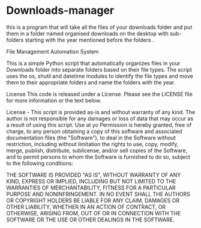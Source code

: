 # Downloads-manager
this is a program that will take all the files of your downloads folder and put them in a folder named organised downloads on the desktop with sub-folders starting with the year mentioned before the folders .

File Management Automation System

This is a simple Python script that automatically organizes files in your Downloads folder into separate folders based on their file types. The script uses the os, shutil and datetime modules to identify the file types and move them to their appropriate folders and name the folders with the year.

License
This code is released under a License. Please see the LICENSE file for more information or the text below.

License -
This script is provided as-is and without warranty of any kind. The author is not responsible for any damages or loss of data that may occur as a result of using this script. Use at yo
Permission is hereby granted, free of charge, to any person obtaining a copy of this software and associated documentation files (the "Software"), to deal in the Software without restriction, including without limitation the rights to use, copy, modify, merge, publish, distribute, sublicense, and/or sell copies of the Software, and to permit persons to whom the Software is furnished to do so, subject to the following conditions:

THE SOFTWARE IS PROVIDED "AS IS", WITHOUT WARRANTY OF ANY KIND, EXPRESS OR IMPLIED, INCLUDING BUT NOT LIMITED TO THE WARRANTIES OF MERCHANTABILITY, FITNESS FOR A PARTICULAR PURPOSE AND NONINFRINGEMENT. IN NO EVENT SHALL THE AUTHORS OR COPYRIGHT HOLDERS BE LIABLE FOR ANY CLAIM, DAMAGES OR OTHER LIABILITY, WHETHER IN AN ACTION OF CONTRACT, OR OTHERWISE, ARISING FROM, OUT OF OR IN CONNECTION WITH THE SOFTWARE OR THE USE OR OTHER DEALINGS IN THE SOFTWARE.
